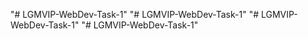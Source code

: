 "# LGMVIP-WebDev-Task-1" 
"# LGMVIP-WebDev-Task-1" 
"# LGMVIP-WebDev-Task-1" 
"# LGMVIP-WebDev-Task-1" 
